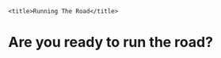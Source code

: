 <!DOCTYPE html>
<html lang="en">
<head>
    <meta charset="UTF-8">
    <meta http-equiv="X-UA-Compatible" content="IE=edge">
    <meta name="viewport" content="width=device-width, initial-scale=1.0">
    
    <title>Running The Road</title>

<link rel="stylesheet" href="CSS/styles.css">

<link rel="icon" href="favicon (1).ico">

</head>
<body>
  <h1> Are you ready to run the road? </h1>
  </body>
